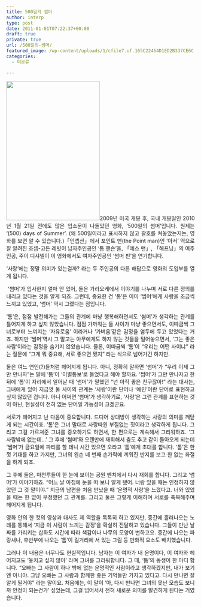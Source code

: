 ```yaml
---
title: 500일의 썸머
author: interp
type: post
date: 2011-01-01T07:22:37+00:00
draft: true
private: true
url: /500일의-썸머/
featured_image: /wp-content/uploads/1/cfile7.uf.165C22464D1ED2B337CE6C.jpg
categories:
  - 미분류

---
```

<div style="text-align: justify;">
  <img src="http://interp.iwinv.net/wp-content/uploads/1/cfile7.uf.165C22464D1ED2B337CE6C.jpg" class="alignleft" width="250" height="371" alt="" filename="cfile7.uf.165C22464D1ED2B337CE6C.jpg" filemime="" />2009년 미국 개봉 후, 국내 개봉일인 2010년 1월 21일 전에도 많은 입소문이 나돌았던 영화, &#8216;500일의 썸머&#8217;입니다. 원제는 &#8216;(500) days of Summer&#8217;. (왜 500일이라고 표시하지 않고 괄호를 쳐놓았는지는, 영화를 보면 알 수 있습니다.)「인셉션」에서 포인트 맨(the Point man)인 &#8216;아서&#8217; 역으로 잘 알려진 조셉-고든 레빗이 남자주인공인 &#8216;톰 핸슨&#8217;을, 「예스 맨」, 「해프닝」의 여주인공, 주이 디샤넬이 이 영화에서도 여자주인공인 &#8216;썸머 핀&#8217;을 연기합니다.</p> 
  
  <p>
    &#8216;사랑&#8217;에는 정말 의미가 있는걸까? 라는 두 주인공의 다른 해답으로 영화의 도입부를 열게 됩니다.
  </p>
  
  <p>
    &nbsp;&#8216;썸머&#8217;가 입사한지 얼마 안 있어, 둘은 가라오케에서 이야기를 나누며 서로 다른 정의를 내리고 있다는 것을 알게 되죠. 그런데, 중요한 건 &#8216;톰&#8217;은 이미 &#8216;썸머&#8217;에게 사랑을 조금씩 느끼고 있었고, &#8216;썸머&#8217; 역시 그랬다는 점입니다.
  </p>
  
  <p>
    &#8216;톰&#8217;은, 점점 발전해가는 그들의 관계에 마냥 행복해하면서도 &#8216;썸머&#8217;가 생각하는 관계를 틀어지게 하고 싶지 않았습니다. 점점 가까워는 둘 사이가 마냥 좋으면서도, 이따금씩 그녀로부터 느껴지는 &#8216;자유로움&#8217; 이라거나 &#8216;가벼움&#8217;같은 감정을 염두에 두고 있었다는 거죠. 하지만 &#8216;썸머&#8217;역시 그 말고는 아무에게도 하지 않는 것들을 털어놓으면서, &#8216;그는 좋은 사람&#8217;이라는 감정을 숨기지 않았습니다. 물론, 이따금씩 &#8216;톰&#8217;이 &#8220;우리는 어떤 사이냐&#8221; 라는 질문에 &#8220;그게 뭐 중요해, 서로 좋으면 됐지&#8221; 라는 식으로 넘어가긴 하지만.
  </p>
  
  <p>
    둘은 여느 연인(?)들처럼 헤어지게 됩니다. 아니, 정확히 말하면 &#8216;썸머&#8217;가 &#8220;우리 이제 그만 만나자&#8221;는 말에 &#8216;톰&#8217;이 &#8216;이별통보&#8217;로 들었다고 해야 할까요. &#8216;썸머&#8217;가 그만 만나자고 한 뒤에 &#8216;톰&#8217;이 자리에서 일어날 때 &#8216;썸머&#8217;가 말했던 &#8220;넌 아직 좋은 친구잖아!&#8221; 라는 대사는, 그녀에게 있어 지금껏 둘 사이의 관계는 &#8216;사랑&#8217;이란 단어나 &#8216;애인&#8217;이란 단어로 표현하고 싶지 않았던 겁니다. 아니 어쩌면 &#8216;썸머&#8217;가 생각하기로, &#8216;사랑&#8217;은 그런 관계를 표현하는 것이 아닌, 현실성이 전혀 없는 단어일 가능성이 크겠군요.
  </p>
  
  <p>
    서로가 헤어지고 난 다음이 중요합니다. 드디어 상대방이 생각하는 사랑의 의미를 깨닫게 되는 시간이죠. &#8216;톰&#8217;은 그녀 말대로 사랑따윈 부질없는 짓이라고 생각하게 됩니다. 그리고 그걸 가르쳐준 그녀를 증오하기도 하면서, 한 편으로는 계속해서 그리워하죠. &#8216;그 사람밖에 없는데&#8230;&#8217; 그 후에 &#8216;썸머&#8217;와 오랜만에 재회해서 춤도 추고 같이 돌아오게 되는데 &#8216;썸머&#8217;가 금요일에 파티를 할 테니 시간 있으면 오라고 &#8216;톰&#8217;에게 초대를 합니다. &#8216;톰&#8217;은 한껏 기대를 하고 가지만, 그녀의 왼손 네 번째 손가락에 끼워진 반지를 보고 한 없는 좌절을 하게 되죠.
  </p>
  
  <p>
    그 후에 둘은, 마천루들이 한 눈에 보이는 공원 벤치에서 다시 재회를 합니다. 그리고 &#8216;썸머&#8217;가 이야기하죠. &#8220;어느 날 아침에 눈을 떠 보니 알게 됐어. 너랑 있을 때는 인정하지 않았던 그 것 말이야.&#8221; 지금의 남편을 처음 만났을 때 &#8216;운명적 사랑&#8217;을 느꼈다고. 너와 있었을 때는 한 없이 부정했던 그 관계를. 그리고 둘은 그렇게 이해하며 서로를 축복해주며 헤어지게 됩니다.
  </p>
  
  <p>
    영화 안의 한 컷의 영상과 대사도 제 역할을 톡톡히 하고 있지만, 중간에 흘러나오는 노래를 통해서 &#8216;지금 이 사람이 느끼는 감정&#8217;을 확실히 전달하고 있습니다. 그들이 만난 날짜를 가리키는 삽화도 시간에 따라 색감이나 나무의 모양이 변하고요. 중간에 나오는 파랑새나, 후반부에 나오는 &#8216;톰&#8217;이 길거리에 서 있는 그림 등 만화적 요소도 배치했습니다.
  </p>
  
  <p>
    그러나 이 내용은 너무나도 현실적입니다. 남자는 이 여자가 내 운명이다, 이 여자와 헤어지고도 &#8216;놓치고 싶지 않아&#8217; 라며 그녀를 그리워합니다. 그 때, &#8216;톰&#8217;의 동생이 한 마디 합니다. &#8220;오빠는 그 사람이 하나 밖에 없는 운명적인 사람이라고 생각하겠지만, 내가 보기엔 아니야. 그냥 오빠는 그 사람과 함께한 좋은 기억들만 가지고 있다고. 다시 만나면 잘 알게 될거야&#8221; 라는 말이요. 처음에는, 이 말이 &#8216;아, 다시 만나면 그녀의 못난 모습도 보니까 안정이 되는건가&#8217; 싶었는데, 그걸 넘어서서 전혀 새로운 의미를 발견하게 된다는 거였습니다.
  </p>
</div>